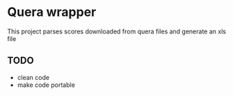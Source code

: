 # Quera wrapper

This project parses scores downloaded from quera files and generate an xls file

## TODO 

- clean code
- make code portable

